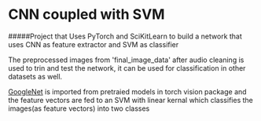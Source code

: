 # CNN coupled with SVM

#####Project that Uses PyTorch and SciKitLearn to build a network that uses CNN as feature extractor and SVM as classifier

The preprocessed images from 'final_image_data' after audio cleaning is used to trin and test the network, it can be used for classification in other datasets as well.

[GoogleNet](https://ai.google/research/pubs/pub43022) is imported from pretraied models in torch vision package and the feature vectors are fed to an SVM with linear kernal  which classifies the images(as feature vectors) into two classes
